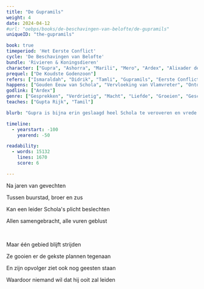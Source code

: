```yaml
---
title: "De Gupramils"
weight: 4
date: 2024-04-12
#url: "oebps/books/de-beschavingen-van-belofte/de-gupramils"
uniqueID: "the-gupramils"

book: true
timeperiod: 'Het Eerste Conflict'
cycle: 'De Beschavingen van Belofte'
bundle: 'Rivieren & Koningsdieren'
character: ["Gupra", "Ashorra", "Marili", "Mero", "Ardex", "Alixader de Reus", "Are", "Beeris", "Candya"]
prequel: ["De Koudste Godenzoon"]
refers: ["Ismaraldah", "Didrik", "Tamli", "Gupramils", "Eerste Conflict", "Troon van de Toekomst", "Bella's Ziekte", "Preza", "Prijskatten", "Himabergen", "Vuurring", "Vlamvreter", "Doodkameraden", "Garda", "Origina", "Dolfijnenpas", "Gulvi", "Buhasme", "Prebuha", "Hennen"]
happens: ["Gouden Eeuw van Schola", "Vervloeking van Vlamvreter", "Ontdekking Compana"]
godlink: ["Ardex"]
genre: ["Gesprekken", "Verdrietig", "Macht", "Liefde", "Groeien", "Geschiedenis", "Gevecht"]
teaches: ["Gupta Rijk", "Tamil"]

blurb: "Gupra is bijna erin geslaagd heel Schola te veroveren en vrede te brengen. Totdat hij stuit op het laatste obstakel: de koningen van Tamli, waarover legendes beweren dat ze nooit zullen worden verslagen, wat je ook probeert."

timeline:
  - yearstart: -100
    yearend: -50

readability:
  - words: 15132
    lines: 1670
    score: 6

---
```


Na jaren van gevechten

Tussen buurstad, broer en zus

Kan een leider Schola's plicht beslechten

Allen samengebracht, alle vuren geblust

&nbsp;

Maar één gebied blijft strijden

Ze gooien er de gekste plannen tegenaan

En zijn opvolger ziet ook nog geesten staan

Waardoor niemand wil dat hij ooit zal leiden
